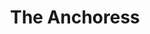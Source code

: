 ---
title: "The Anchoress"
summary: "The Anchoress is the stage name of Welsh-born multi-instrumentalist, songwriter and author Catherine Anne Davies.
Davies was born in Glynneath, Wales but at 10 weeks old was taken to Australia with her parents before returning to the UK at the age of four, where she grew up in Aylesbury, Buckinghamshire, England."
image: "the-anchoress.jpg"
apple_music_artist_url: "https://music.apple.com/gb/artist/the-anchoress/836625742"
wikipedia_url: "https://en.wikipedia.org/wiki/The_Anchoress_(musician)"
---